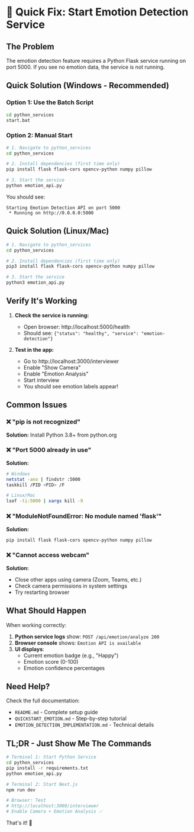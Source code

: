 # 🚀 Quick Fix: Start Emotion Detection Service

## The Problem
The emotion detection feature requires a Python Flask service running on port 5000. If you see no emotion data, the service is not running.

## Quick Solution (Windows - Recommended)

### Option 1: Use the Batch Script
```bash
cd python_services
start.bat
```

### Option 2: Manual Start
```bash
# 1. Navigate to python_services
cd python_services

# 2. Install dependencies (first time only)
pip install flask flask-cors opencv-python numpy pillow

# 3. Start the service
python emotion_api.py
```

You should see:
```
Starting Emotion Detection API on port 5000
 * Running on http://0.0.0.0:5000
```

## Quick Solution (Linux/Mac)

```bash
# 1. Navigate to python_services
cd python_services

# 2. Install dependencies (first time only)
pip3 install flask flask-cors opencv-python numpy pillow

# 3. Start the service
python3 emotion_api.py
```

## Verify It's Working

1. **Check the service is running:**
   - Open browser: http://localhost:5000/health
   - Should see: `{"status": "healthy", "service": "emotion-detection"}`

2. **Test in the app:**
   - Go to http://localhost:3000/interviewer
   - Enable "Show Camera"
   - Enable "Emotion Analysis"
   - Start interview
   - You should see emotion labels appear!

## Common Issues

### ❌ "pip is not recognized"
**Solution:** Install Python 3.8+ from python.org

### ❌ "Port 5000 already in use"
**Solution:** 
```bash
# Windows
netstat -ano | findstr :5000
taskkill /PID <PID> /F

# Linux/Mac
lsof -ti:5000 | xargs kill -9
```

### ❌ "ModuleNotFoundError: No module named 'flask'"
**Solution:**
```bash
pip install flask flask-cors opencv-python numpy pillow
```

### ❌ "Cannot access webcam"
**Solution:**
- Close other apps using camera (Zoom, Teams, etc.)
- Check camera permissions in system settings
- Try restarting browser

## What Should Happen

When working correctly:
1. **Python service logs** show: `POST /api/emotion/analyze 200`
2. **Browser console** shows: `Emotion API is available`
3. **UI displays**:
   - Current emotion badge (e.g., "Happy")
   - Emotion score (0-100)
   - Emotion confidence percentages

## Need Help?

Check the full documentation:
- `README.md` - Complete setup guide
- `QUICKSTART_EMOTION.md` - Step-by-step tutorial
- `EMOTION_DETECTION_IMPLEMENTATION.md` - Technical details

## TL;DR - Just Show Me The Commands

```bash
# Terminal 1: Start Python Service
cd python_services
pip install -r requirements.txt
python emotion_api.py

# Terminal 2: Start Next.js
npm run dev

# Browser: Test
# http://localhost:3000/interviewer
# Enable Camera + Emotion Analysis ✅
```

That's it! 🎉
